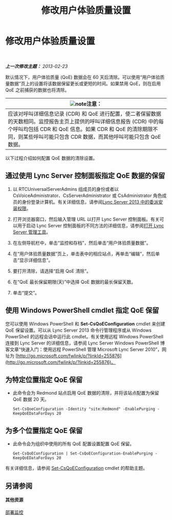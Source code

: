 ﻿---
title: 修改用户体验质量设置
TOCTitle: 修改用户体验质量设置
ms:assetid: a6b41de2-1466-4240-8a70-14ce6f0f3ddc
ms:mtpsurl: https://technet.microsoft.com/zh-cn/library/Gg182563(v=OCS.15)
ms:contentKeyID: 49313837
ms.date: 05/19/2016
mtps_version: v=OCS.15
ms.translationtype: HT
---

# 修改用户体验质量设置

 

_**上一次修改主题：** 2013-02-23_

默认情况下，用户体验质量 (QoE) 数据会在 60 天后清除。可以使用“用户体验质量数据”页上的设置将该数据保留更长或更短的时间。如果禁用 QoE，则在启用 QoE 之前捕获的数据也将清除。

<table>
<thead>
<tr class="header">
<th><img src="images/Dn783119.note(OCS.15).gif" title="note" alt="note" />注意：</th>
</tr>
</thead>
<tbody>
<tr class="odd">
<td>应该对呼叫详细信息记录 (CDR) 和 QoE 进行配置，使二者保留数据的天数相同。监控报告主页上提供的呼叫详细信息报告 (CDR) 中的每个呼叫均包括 CDR 和 QoE 信息。如果 CDR 和 QoE 的清除期限不同，则某些呼叫可能只包含 CDR 数据，而其他呼叫可能只包含 QoE 数据。</td>
</tr>
</tbody>
</table>


以下过程介绍如何配置 QoE 数据的清除设置。

## 通过使用 Lync Server 控制面板指定 QoE 数据的保留

1.  以 RTCUniversalServerAdmins 组成员的身份或者以 CsVoiceAdministrator、CsServerAdministrator 或 CsAdministrator 角色成员的身份登录计算机。有关详细信息，请参阅[Lync Server 2013 中的委派安装权限](lync-server-2013-delegate-setup-permissions.md)。

2.  打开浏览器窗口，然后输入管理 URL 以打开 Lync Server 控制面板。有关可以用于启动 Lync Server 控制面板的不同方法的详细信息，请参阅[打开 Lync Server 管理工具](lync-server-2013-open-lync-server-administrative-tools.md)。

3.  在左侧导航栏中，单击“监控和存档”，然后单击“用户体验质量数据”。

4.  在“用户体验质量数据”页上，单击表中的相应站点，再单击“编辑”，然后单击“显示详细信息”。

5.  要打开清除，请选择“启用 QoE 清除”。

6.  在“QoE 最长保留期限(天)”中选择 QoE 数据的最长保留天数。

7.  单击“提交”。

## 使用 Windows PowerShell cmdlet 指定 QoE 保留

您可以使用 Windows PowerShell 和 **Set-CsQoEConfiguration** cmdlet 来创建 QoE 保留设置。可以从 Lync Server 2013 命令行管理程序或从 Windows PowerShell 的远程会话中运行此 cmdlet。有关使用远程 Windows PowerShell 连接到 Lync Server 的详细信息，请参阅 Lync Server Windows PowerShell 博客文章“快速入门：使用远程 PowerShell 管理 Microsoft Lync Server 2010”，网址为 [http://go.microsoft.com/fwlink/p/?linkId=255876](http://go.microsoft.com/fwlink/p/?linkid=255876)。

## 为特定位置指定 QoE 保留

  - 此命令会为 Redmond 站点启用 QoE 数据的清除，并将该站点配置为保留 QoE 数据 20 天。
    
        Set-CsQoeConfiguration -Identity "site:Redmond" -EnablePurging -KeepQoEDataForDays 20

## 为多个位置指定 QoE 保留

  - 此命令会为组织中使用的所有 QoE 配置设置配置 QoE 保留。
    
        Get-CsQoEConfiguration | Set-CsQoEConfiguration-EnablePurging -KeepQoEDataForDays 20 

有关详细信息，请参阅 [Set-CsQoEConfiguration](https://docs.microsoft.com/en-us/powershell/module/skype/Set-CsQoEConfiguration) cmdlet 的帮助主题。

## 另请参阅

#### 其他资源

[部署监控](lync-server-2013-deploying-monitoring.md)

